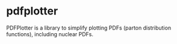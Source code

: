 # pdfplotter
PDFPlotter is a library to simplify plotting PDFs (parton distribution functions), including nuclear PDFs.
